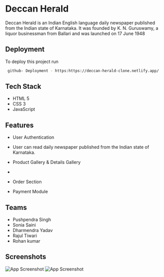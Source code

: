 
# Deccan Herald

Deccan Herald is an Indian English language daily newspaper published from the Indian state of Karnataka. It was founded by K. N. Guruswamy, a liquor businessman from Ballari and was launched on 17 June 1948


## Deployment

To deploy this project run

```bash
 github- Deployment - https:https://deccan-herald-clone.netlify.app/
```


## Tech Stack

- HTML 5
- CSS 3
- JavaScript



## Features
- User Authentication

- User can read daily newspaper published from the Indian state of Karnataka.

- Product Gallery & Details Gallery
- <img src="" alt=""/>

- Order Section

- Payment Module


## Teams
- Pushpendra Singh
- Sonia Saini
- Dharmendra Yadav
- Rajul Tiwari
- Rohan kumar
## Screenshots

![App Screenshot](images/Zara.png)
![App Screenshot](images/Screenshot%20(1096).png)

